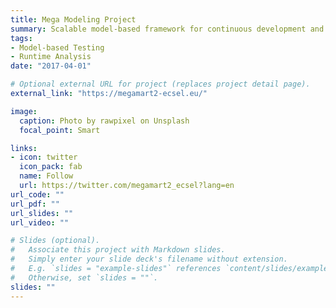 ```yaml
---
title: Mega Modeling Project
summary: Scalable model-based framework for continuous development and runtime validation of complex systems
tags:
- Model-based Testing
- Runtime Analysis
date: "2017-04-01"

# Optional external URL for project (replaces project detail page).
external_link: "https://megamart2-ecsel.eu/"

image:
  caption: Photo by rawpixel on Unsplash
  focal_point: Smart

links:
- icon: twitter
  icon_pack: fab
  name: Follow
  url: https://twitter.com/megamart2_ecsel?lang=en
url_code: ""
url_pdf: ""
url_slides: ""
url_video: ""

# Slides (optional).
#   Associate this project with Markdown slides.
#   Simply enter your slide deck's filename without extension.
#   E.g. `slides = "example-slides"` references `content/slides/example-slides.md`.
#   Otherwise, set `slides = ""`.
slides: ""
---
```

